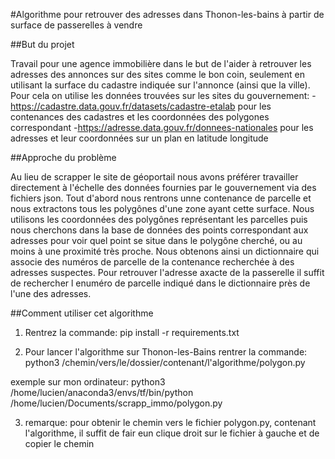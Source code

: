 #Algorithme pour retrouver des adresses dans Thonon-les-bains à partir de surface de passerelles à vendre

##But du projet

Travail pour une agence immobilière dans le but de l'aider à retrouver les adresses des annonces sur des sites comme le bon coin, seulement en utilisant la surface du cadastre indiquée sur l'annonce (ainsi que la ville).
Pour cela on utilise les données trouvées sur les sites du gouvernement:
-https://cadastre.data.gouv.fr/datasets/cadastre-etalab pour les contenances des cadastres et les coordonnées des polygones correspondant
-https://adresse.data.gouv.fr/donnees-nationales pour les adresses et leur coordonnées sur un plan en latitude longitude

##Approche du problème

Au lieu de scrapper le site de géoportail nous avons préférer travailler directement à l'échelle des données fournies par le gouvernement via des fichiers json. Tout d'abord nous rentrons unne contenance de parcelle et nous extractons tous les polygônes d'une zone ayant cette surface. Nous utilisons les coordonnées des polygônes représentant les parcelles puis nous cherchons dans la base de données des points correspondant aux adresses pour voir quel point se situe dans le polygône cherché, ou au moins à une proximité très proche. Nous obtenons ainsi un dictionnaire qui associe des numéros de parcelle de la contenance recherchée à des adresses suspectes. Pour retrouver l'adresse axacte de la passerelle il suffit de rechercher l enuméro de parcelle indiqué dans le dictionnaire près de l'une des adresses.

##Comment utiliser cet algorithme

1) Rentrez la commande: pip install -r requirements.txt

2) Pour lancer l'algorithme sur Thonon-les-Bains rentrer la commande: python3 /chemin/vers/le/dossier/contenant/l'algorithme/polygon.py

exemple sur mon ordinateur: python3 /home/lucien/anaconda3/envs/tf/bin/python /home/lucien/Documents/scrapp_immo/polygon.py

3) remarque: pour obtenir le chemin vers le fichier polygon.py, contenant l'algorithme, il suffit de fair eun clique droit sur le fichier à gauche et de copier le chemin